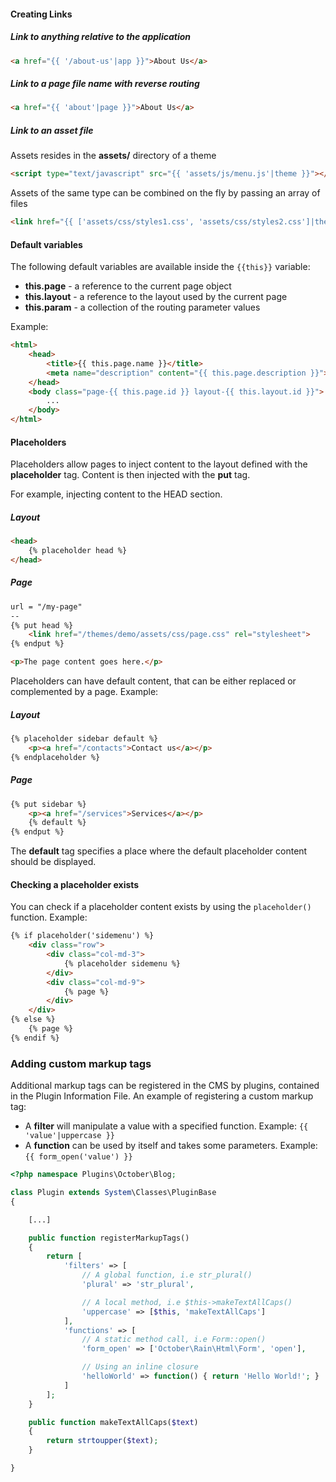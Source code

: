 #### Creating Links

##### Link to anything relative to the application

```html
<a href="{{ '/about-us'|app }}">About Us</a>
```

##### Link to a page file name with reverse routing

```html
<a href="{{ 'about'|page }}">About Us</a>
```

##### Link to an asset file

Assets resides in the **assets/** directory of a theme

```html
<script type="text/javascript" src="{{ 'assets/js/menu.js'|theme }}"></script>
```

Assets of the same type can be combined on the fly by passing an array of files

```html
<link href="{{ ['assets/css/styles1.css', 'assets/css/styles2.css']|theme }}" rel="stylesheet">
```

#### Default variables

The following default variables are available inside the `{{this}}` variable:

* **this.page** - a reference to the current page object
* **this.layout** - a reference to the layout used by the current page
* **this.param** - a collection of the routing parameter values

Example:

```html
<html>
    <head>
        <title>{{ this.page.name }}</title>
        <meta name="description" content="{{ this.page.description }}">
    </head>
    <body class="page-{{ this.page.id }} layout-{{ this.layout.id }}">
        ...
    </body>
</html>
```

#### Placeholders

Placeholders allow pages to inject content to the layout defined with the **placeholder** tag. Content is then injected with the **put** tag.

For example, injecting content to the HEAD section.

##### Layout

```html
<head>
    {% placeholder head %}
</head>
```

##### Page
```html
url = "/my-page"
--
{% put head %}
    <link href="/themes/demo/assets/css/page.css" rel="stylesheet">
{% endput %}

<p>The page content goes here.</p>
```

Placeholders can have default content, that can be either replaced or complemented by a page. Example:

##### Layout

```html
{% placeholder sidebar default %}
    <p><a href="/contacts">Contact us</a></p>
{% endplaceholder %}
```

##### Page

```html
{% put sidebar %}
    <p><a href="/services">Services</a></p>
    {% default %}
{% endput %}
```

The **default** tag specifies a place where the default placeholder content should be displayed.

#### Checking a placeholder exists

You can check if a placeholder content exists by using the `placeholder()` function. Example:

```html
{% if placeholder('sidemenu') %}
    <div class="row">
        <div class="col-md-3">
            {% placeholder sidemenu %}
        </div>
        <div class="col-md-9">
            {% page %}
        </div>
    </div>
{% else %}
    {% page %}
{% endif %}
```


### Adding custom markup tags

Additional markup tags can be registered in the CMS by plugins, contained in the Plugin Information File. An example of registering a custom markup tag:

* A **filter** will manipulate a value with a specified function. Example: `{{ 'value'|uppercase }}`
* A **function** can be used by itself and takes some parameters. Example: `{{ form_open('value') }}`

```php
<?php namespace Plugins\October\Blog;

class Plugin extends System\Classes\PluginBase
{

    [...]

    public function registerMarkupTags()
    {
        return [
            'filters' => [
                // A global function, i.e str_plural()
                'plural' => 'str_plural',

                // A local method, i.e $this->makeTextAllCaps()
                'uppercase' => [$this, 'makeTextAllCaps']
            ],
            'functions' => [
                // A static method call, i.e Form::open()
                'form_open' => ['October\Rain\Html\Form', 'open'],

                // Using an inline closure
                'helloWorld' => function() { return 'Hello World!'; }
            ]
        ];
    }

    public function makeTextAllCaps($text)
    {
        return strtoupper($text);
    }

}
```
